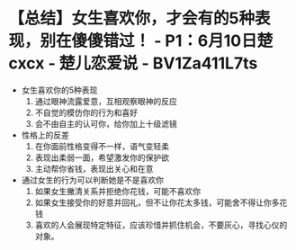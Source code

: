 # 【总结】女生喜欢你，才会有的5种表现，别在傻傻错过！ - P1：6月10日楚cxcx - 楚儿恋爱说 - BV1Za411L7ts

-   女生喜欢你的5种表现
    1.  通过眼神流露爱意，互相观察眼神的反应
    2.  不自觉的模仿你的行为和喜好
    3.  会不由自主的认可你，给你加上十级滤镜
-   性格上的反差
    1.  在你面前性格变得不一样，语气变轻柔
    2.  表现出柔弱一面，希望激发你的保护欲
    3.  主动帮你省钱，表现出关心和在意
-   通过女生的行为可以判断她是不是喜欢你
    1.  如果女生撇清关系并拒绝你花钱，可能不喜欢你
    2.  如果女生接受你的好意并回礼，但不让你花太多钱，可能舍不得让你多花钱
    3.  喜欢的人会展现特定特征，应该珍惜并抓住机会，不要灰心，寻找心仪的对象。